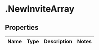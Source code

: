 # .NewInviteArray

## Properties
Name | Type | Description | Notes
------------ | ------------- | ------------- | -------------


